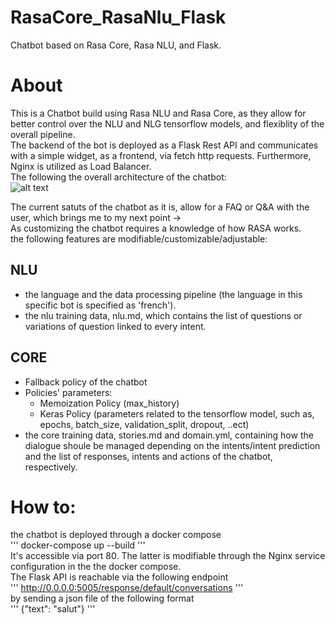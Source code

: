# RasaCore_RasaNlu_Flask
Chatbot based on Rasa Core, Rasa NLU, and Flask.  

# About
This is a Chatbot build using Rasa NLU and Rasa Core, as they allow for better control over the NLU and NLG tensorflow models, and flexiblity of the overall pipeline.  
The backend of the bot is deployed as a Flask Rest API and communicates with a simple widget, as a frontend, via fetch http requests. Furthermore, Nginx is utilized as Load Balancer.  
The following the overall architecture of the chatbot:  
![alt text](https://github.com/ahnineamine/RasaCore_RasaNlu_Flask/architecture.png?raw=true)  
  
The current satuts of the chatbot as it is, allow for a FAQ or Q&A with the user, which brings me to my next point ->  
As customizing the chatbot requires a knowledge of how RASA works.  
the following features are modifiable/customizable/adjustable:  
## NLU  
* the language and the data processing pipeline (the language in this specific bot is specified as 'french').  
* the nlu training data, nlu.md, which contains the list of questions or variations of question linked to every intent.  
## CORE  
* Fallback policy of the chatbot  
* Policies' parameters:  
  * Memoization Policy (max_history)  
  * Keras Policy (parameters related to the tensorflow model, such as, epochs, batch_size, validation_split, dropout, ..ect)  
* the core training data, stories.md and domain.yml, containing how the dialogue shoule be managed depending on the intents/intent prediction and the list of responses, intents and actions of the chatbot, respectively.  

# How to:  
the chatbot is deployed through a docker compose  
''' docker-compose up --build '''  
It's accessible via port 80. The latter is modifiable through the Nginx service configuration in the the docker compose.  
The Flask API is reachable via the following endpoint  
''' http://0.0.0.0:5005/response/default/conversations '''  
by sending a json file of the following format  
''' {"text": "salut"} '''

